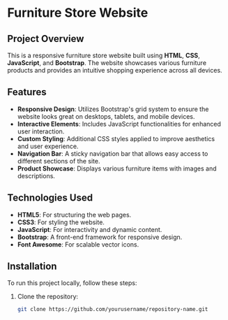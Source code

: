 # Furniture Store Website

## Project Overview
This is a responsive furniture store website built using **HTML**, **CSS**, **JavaScript**, and **Bootstrap**. The website showcases various furniture products and provides an intuitive shopping experience across all devices.

## Features
- **Responsive Design**: Utilizes Bootstrap's grid system to ensure the website looks great on desktops, tablets, and mobile devices.
- **Interactive Elements**: Includes JavaScript functionalities for enhanced user interaction.
- **Custom Styling**: Additional CSS styles applied to improve aesthetics and user experience.
- **Navigation Bar**: A sticky navigation bar that allows easy access to different sections of the site.
- **Product Showcase**: Displays various furniture items with images and descriptions.

## Technologies Used
- **HTML5**: For structuring the web pages.
- **CSS3**: For styling the website.
- **JavaScript**: For interactivity and dynamic content.
- **Bootstrap**: A front-end framework for responsive design.
- **Font Awesome**: For scalable vector icons.

## Installation
To run this project locally, follow these steps:

1. Clone the repository:
   ```bash
   git clone https://github.com/yourusername/repository-name.git
